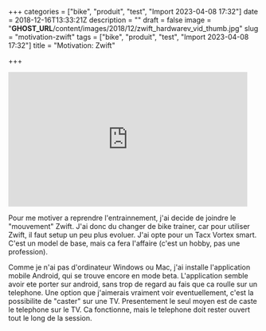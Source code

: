 +++
categories = ["bike", "produit", "test", "Import 2023-04-08 17:32"]
date = 2018-12-16T13:33:21Z
description = ""
draft = false
image = "__GHOST_URL__/content/images/2018/12/zwift_hardwarev_vid_thumb.jpg"
slug = "motivation-zwift"
tags = ["bike", "produit", "test", "Import 2023-04-08 17:32"]
title = "Motivation: Zwift"

+++


<iframe width="480" height="270" src="https://www.youtube.com/embed/q8fArWR-CsE?feature=oembed" frameborder="0" allow="accelerometer; autoplay; encrypted-media; gyroscope; picture-in-picture" allowfullscreen></iframe>

Pour me motiver a reprendre l'entrainnement, j'ai decide de joindre le "mouvement" Zwift. J'ai donc du changer de bike trainer, car pour utiliser Zwift, il faut setup un peu plus evoluer. J'ai opte pour un Tacx Vortex smart. C'est un model de base, mais ca fera l'affaire (c'est un hobby, pas une profession).

Comme je n'ai pas d'ordinateur Windows ou Mac, j'ai installe l'application mobile Android, qui se trouve encore en mode beta. L'application semble avoir ete porter sur android, sans trop de regard au fais que ca roulle sur un telephone. Une option que j'aimerais vraiment voir eventuellement, c'est la possibilite de "caster" sur une TV. Presentement le seul moyen est de caste le telephone sur le TV. Ca fonctionne, mais le telephone doit rester ouvert tout le long de la session.

